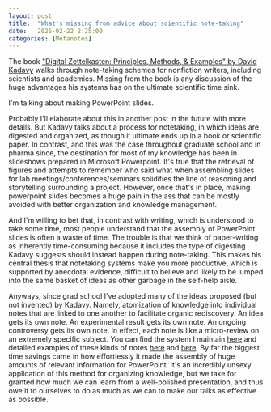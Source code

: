 ```yaml
---
layout: post
title:  "What's missing from advice about scientific note-taking"
date:   2025-02-22 2:25:00
categories: [Metanotes]
---
```

The book ["Digital Zettelkasten: Principles, Methods, & Examples" by David Kadavy](https://bookshop.org/p/books/digital-zettelkasten-principles-methods-examples-david-kadavy/17166162) walks through note-taking schemes for nonfiction writers, including scientists and academics. Missing from the book is any discussion of the huge advantages his systems has on the ultimate scientific time sink.

I'm talking about making PowerPoint slides.

Probably I'll elaborate about this in another post in the future with more details. But Kadavy talks about a process for notetaking, in which ideas are digested and organized, as though it ultimate ends up in a book or scientific paper. In contrast, and this was the case throughout graduate school and in pharma since, the destination for most of my knowledge has been in slideshows prepared in Microsoft Powerpoint. It's true that the retrieval of figures and attempts to remember who said what when assembling slides for lab meetings/conferences/seminars solidifies the line of reasoning and storytelling surrounding a project. However, once that's in place, making powerpoint slides becomes a huge pain in the ass that can be mostly avoided with better organization and knowledge management.

And I'm willing to bet that, in contrast with writing, which is understood to take some time, most people understand that the assembly of PowerPoint slides is often a waste of time. The trouble is that we think of paper-writing as inherently time-consuming because it includes the type of digesting Kadavy suggests should instead happen during note-taking. This makes his central thesis that notetaking systems make you more productive, which is supported by anecdotal evidence, difficult to believe and likely to be lumped into the same basket of ideas as other garbage in the self-help aisle.

Anyways, since grad school I've adopted many of the ideas proposed (but not invented) by Kadavy. Namely, atomization of knowledge into individual notes that are linked to one another to facilitate organic rediscovery. An idea gets its own note. An experimental result gets its own note. An ongoing controversy gets its own note. In effect, each note is like a micro-review on an extremely specific subject. You can find the system I maintain [here](https://publish.obsidian.md/ddelalamo/Sorted_notes/Protein+structural+modeling+and+design+Zettelkasten) and detailed examples of these kinds of notes [here](https://publish.obsidian.md/ddelalamo/Sorted_notes/Public/Protein_design/Not+all+sequences+with+improved+activity+have+plausible+evolutionary+paths+via+stepwise+introduction+of+mutations) and [here](https://publish.obsidian.md/ddelalamo/Sorted_notes/Public/Protein_design/Protein+property+prediction+using+PLMs+does+not+benefit+from+scale+except+when+predicting+structural+features). By far the biggest time savings came in how effortlessly it made the assembly of huge amounts of relevant information for PowerPoint. It's an incredibly unsexy application of this method for organizing knowledge, but we take for granted how much we can learn from a well-polished presentation, and thus owe it to ourselves to do as much as we can to make our talks as effective as possible.